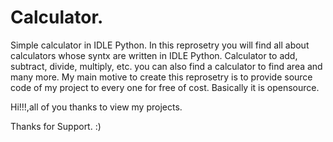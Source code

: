 # Calculator.
Simple calculator in IDLE Python.
In this reprosetry you will find all about calculators whose syntx are written in IDLE Python.
Calculator to add, subtract, divide, multiply, etc. you can also find a calculator to find area and many more.
My main motive to create this reprosetry is to provide source code of my project to every one for free of cost.
Basically it is opensource.

Hi!!!,all of you thanks to view my projects.

Thanks for Support. :)
